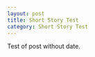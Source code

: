 ```yaml
---
layout: post
title: Short Story Test
category: Short Story Test 
---
```


Test of post without date. 

